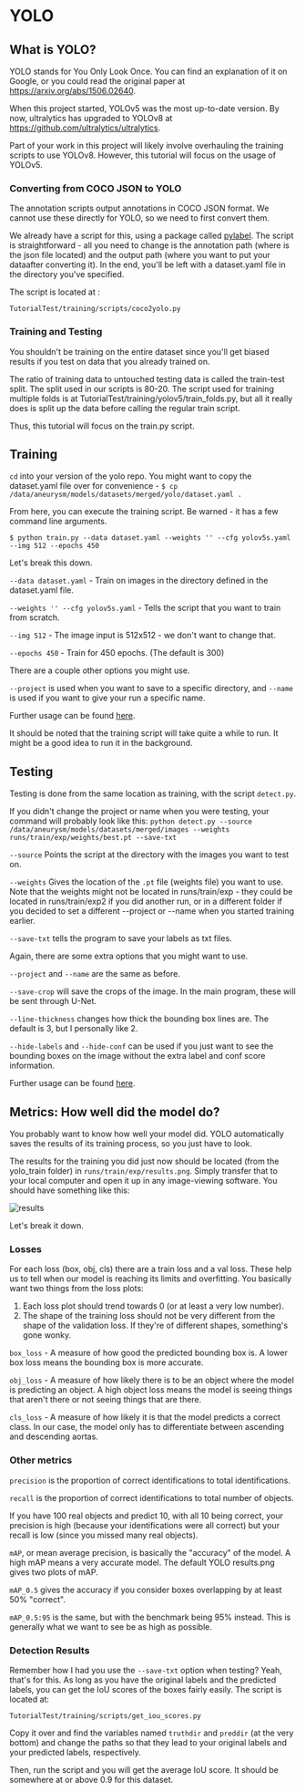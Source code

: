 # YOLO

## What is YOLO?

YOLO stands for You Only Look Once. You can find an explanation of it on Google, or you could read the original paper at https://arxiv.org/abs/1506.02640.

When this project started, YOLOv5 was the most up-to-date version. By now, ultralytics has upgraded to YOLOv8 at https://github.com/ultralytics/ultralytics. 

Part of your work in this project will likely involve overhauling the training scripts to use YOLOv8. However, this tutorial will focus on the usage of YOLOv5.

### Converting from COCO JSON to YOLO

The annotation scripts output annotations in COCO JSON format. We cannot use these directly for YOLO, so we need to first convert them.

We already have a script for this, using a package called [pylabel](https://github.com/pylabel-project/pylabel).
The script is straightforward - all you need to change is the annotation path (where is the json file located) and the output path (where you want to put your dataafter converting it). In the end, you'll be left with a dataset.yaml file in the directory you've specified.

The script is located at :

`TutorialTest/training/scripts/coco2yolo.py`

### Training and Testing

You shouldn't be training on the entire dataset since you'll get biased results if you test on data that you already trained on.

The ratio of training data to untouched testing data is called the train-test split. The split used in our scripts is 80-20. The script used for training multiple folds is at TutorialTest/training/yolov5/train_folds.py, but all it really does is split up the data before calling the regular train script.

Thus, this tutorial will focus on the train.py script.

## Training

`cd` into your version of the yolo repo. You might want to copy the dataset.yaml file over for convenience - `$ cp /data/aneurysm/models/datasets/merged/yolo/dataset.yaml .`

From here, you can execute the training script. Be warned - it has a few command line arguments.

`$ python train.py --data dataset.yaml --weights '' --cfg yolov5s.yaml --img 512 --epochs 450`

Let's break this down.

`--data dataset.yaml` - Train on images in the directory defined in the dataset.yaml file.

`--weights '' --cfg yolov5s.yaml` - Tells the script that you want to train from scratch.

`--img 512` - The image input is 512x512 - we don't want to change that.

`--epochs 450` - Train for 450 epochs. (The default is 300)

There are a couple other options you might use.

`--project` is used when you want to save to a specific directory, and
`--name` is used if you want to give your run a specific name.

Further usage can be found [here](https://github.com/ultralytics/yolov5/blob/master/train.py#L453).

It should be noted that the training script will take quite a while to run. It might be a good idea to run it in the background.

## Testing

Testing is done from the same location as training, with the script `detect.py`.

If you didn't change the project or name when you were testing, your command will 
probably look like this:
`python detect.py --source /data/aneurysm/models/datasets/merged/images --weights runs/train/exp/weights/best.pt --save-txt`

`--source` Points the script at the directory with the images you want to test on.

`--weights` Gives the location of the `.pt` file (weights file) you want to use. 
                Note that the weights might not be located in runs/train/exp - they could 
                be located in runs/train/exp2 if you did another run, or in a different folder if you
                decided to set a different --project or --name when you started training earlier.

`--save-txt` tells the program to save your labels as txt files.

Again, there are some extra options that you might want to use.

`--project` and `--name` are the same as before.

`--save-crop` will save the crops of the image. In the main program, these will
be sent through U-Net.

`--line-thickness` changes how thick the bounding box lines are. The default is 3,
but I personally like 2.

`--hide-labels` and `--hide-conf` can be used if you just want to see the bounding
boxes on the image without the extra label and conf score information.

Further usage can be found [here](https://github.com/ultralytics/yolov5/blob/master/detect.py#L216).

## Metrics: How well did the model do?

You probably want to know how well your model did. YOLO automatically saves the
results of its training process, so you just have to look.

The results for the training you did just now should be located (from the yolo_train
folder) in `runs/train/exp/results.png`. Simply transfer that to your local computer
and open it up in any image-viewing software. You should have something like this:

![results](../Documents/CamdenAneurysmProject/feb16_results/merged2/results.png)

Let's break it down.

### Losses

For each loss (box, obj, cls) there are a train loss and a val loss. These help
us to tell when our model is reaching its limits and overfitting. You basically
want two things from the loss plots:

1. Each loss plot should trend towards 0 (or at least a very low number).
2. The shape of the training loss should not be very different from the shape
of the validation loss. If they're of different shapes, something's gone wonky.

`box_loss` - A measure of how good the predicted bounding box is. A lower box
loss means the bounding box is more accurate.

`obj_loss` - A measure of how likely there is to be an object where the model
is predicting an object. A high object loss means the model is seeing things that
aren't there or not seeing things that are there.

`cls_loss` - A measure of how likely it is that the model predicts a correct class.
In our case, the model only has to differentiate between ascending and descending aortas.

### Other metrics

`precision` is the proportion of correct identifications to total identifications.

`recall` is the proportion of correct identifications to total number of objects.

If you have 100 real objects and predict 10, with all 10 being correct, your precision
is high (because your identifications were all correct) but your recall is low (since
you missed many real objects).

`mAP`, or mean average precision, is basically the "accuracy" of the model. A high
mAP means a very accurate model. The default YOLO results.png gives two plots of
mAP.

`mAP_0.5` gives the accuracy if you consider boxes overlapping by at least 50% "correct".

`mAP_0.5:95` is the same, but with the benchmark being 95% instead. This is generally
what we want to see be as high as possible.


### Detection Results

Remember how I had you use the `--save-txt` option when testing? Yeah, that's for
this. As long as you have the original labels and the predicted labels, you can get the
IoU scores of the boxes fairly easily. The script is located at:

`TutorialTest/training/scripts/get_iou_scores.py`

Copy it over and find the variables named `truthdir` and `preddir` (at the very bottom) and change the paths so that they lead to your original labels and your predicted labels, respectively.

Then, run the script and you will get the average IoU score. It should be somewhere at or 
above 0.9 for this dataset.
